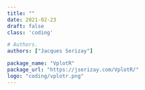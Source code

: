 ```yaml
---
title: ""
date: 2021-02-23
draft: false
class: 'coding'

# Authors. 
authors: ["Jacques Serizay"]

package_name: "VplotR"
package_url: "https://jserizay.com/VplotR/"
logo: "coding/vplotr.png"
---
```


